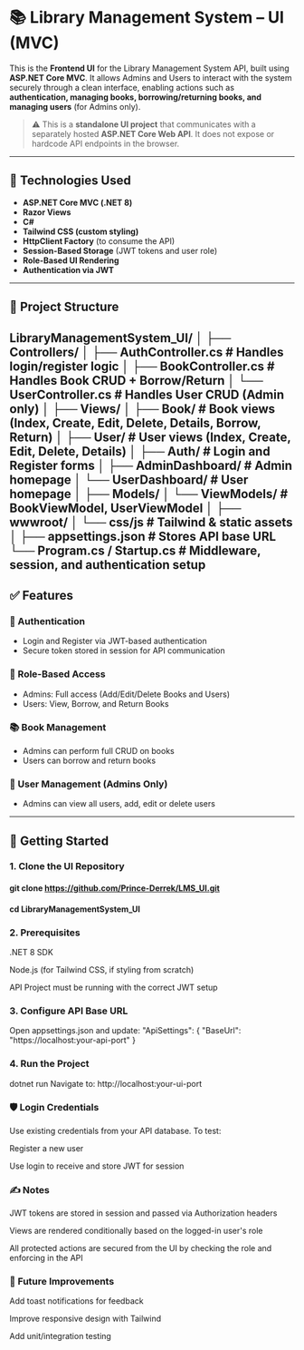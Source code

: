 # 📚 Library Management System – UI (MVC)

This is the **Frontend UI** for the Library Management System API, built using **ASP.NET Core MVC**. It allows Admins and Users to interact with the system securely through a clean interface, enabling actions such as **authentication, managing books, borrowing/returning books, and managing users** (for Admins only).

> ⚠️ This is a **standalone UI project** that communicates with a separately hosted **ASP.NET Core Web API**. It does not expose or hardcode API endpoints in the browser.

---

## 🔧 Technologies Used

- **ASP.NET Core MVC (.NET 8)**
- **Razor Views**
- **C#**
- **Tailwind CSS (custom styling)**
- **HttpClient Factory** (to consume the API)
- **Session-Based Storage** (JWT tokens and user role)
- **Role-Based UI Rendering**
- **Authentication via JWT**

---

## 📂 Project Structure

LibraryManagementSystem_UI/
│
├── Controllers/
│ ├── AuthController.cs # Handles login/register logic
│ ├── BookController.cs # Handles Book CRUD + Borrow/Return
│ └── UserController.cs # Handles User CRUD (Admin only)
│
├── Views/
│ ├── Book/ # Book views (Index, Create, Edit, Delete, Details, Borrow, Return)
│ ├── User/ # User views (Index, Create, Edit, Delete, Details)
│ ├── Auth/ # Login and Register forms
│ ├── AdminDashboard/ # Admin homepage
│ └── UserDashboard/ # User homepage
│
├── Models/
│ └── ViewModels/ # BookViewModel, UserViewModel
│
├── wwwroot/
│ └── css/js # Tailwind & static assets
│
├── appsettings.json # Stores API base URL
└── Program.cs / Startup.cs # Middleware, session, and authentication setup
---

## ✅ Features

### 🔐 Authentication
- Login and Register via JWT-based authentication
- Secure token stored in session for API communication

### 👥 Role-Based Access
- Admins: Full access (Add/Edit/Delete Books and Users)
- Users: View, Borrow, and Return Books

### 📚 Book Management
- Admins can perform full CRUD on books
- Users can borrow and return books

### 👤 User Management (Admins Only)
- Admins can view all users, add, edit or delete users

---

## 🚀 Getting Started

### 1. Clone the UI Repository

#### git clone https://github.com/Prince-Derrek/LMS_UI.git
#### cd LibraryManagementSystem_UI

### 2. Prerequisites
.NET 8 SDK

Node.js (for Tailwind CSS, if styling from scratch)

API Project must be running with the correct JWT setup

### 3. Configure API Base URL
Open appsettings.json and update:
"ApiSettings": {
  "BaseUrl": "https://localhost:your-api-port"
}
### 4. Run the Project
dotnet run
Navigate to: http://localhost:your-ui-port

### 🛡 Login Credentials
Use existing credentials from your API database. To test:

Register a new user

Use login to receive and store JWT for session

### ✍️ Notes
JWT tokens are stored in session and passed via Authorization headers

Views are rendered conditionally based on the logged-in user's role

All protected actions are secured from the UI by checking the role and enforcing in the API

### 📌 Future Improvements
Add toast notifications for feedback

Improve responsive design with Tailwind

Add unit/integration testing
